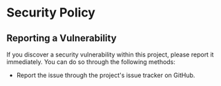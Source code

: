 # Security Policy

## Reporting a Vulnerability

If you discover a security vulnerability within this project, please report it immediately.
You can do so through the following methods:

- Report the issue through the project's issue tracker on GitHub.
